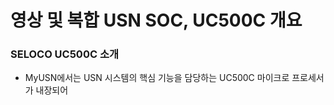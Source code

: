 # 영상 및 복합 USN SOC, UC500C 개요

### SELOCO UC500C 소개
- MyUSN에서는 USN 시스템의 핵심 기능을 담당하는 UC500C 마이크로 프로세서가 내장되어 
